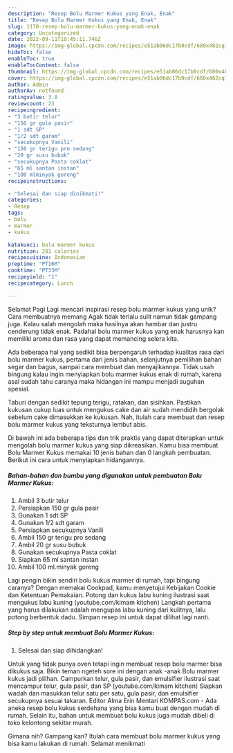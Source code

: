 ```yaml
---
description: "Resep Bolu Marmer Kukus yang Enak, Enak"
title: "Resep Bolu Marmer Kukus yang Enak, Enak"
slug: 1178-resep-bolu-marmer-kukus-yang-enak-enak
category: Uncategorized
date: 2022-09-11T10:45:11.746Z
image: https://img-global.cpcdn.com/recipes/e51ab06dc17b0cdf/680x482cq70/bolu-marmer-kukus-foto-resep-utama.jpg
hideToc: false
enableToc: true
enableTocContent: false
thumbnail: https://img-global.cpcdn.com/recipes/e51ab06dc17b0cdf/680x482cq70/bolu-marmer-kukus-foto-resep-utama.jpg
cover: https://img-global.cpcdn.com/recipes/e51ab06dc17b0cdf/680x482cq70/bolu-marmer-kukus-foto-resep-utama.jpg
author: Admin
authorAv: notfound
ratingvalue: 3.8
reviewcount: 23
recipeingredient:
- "3 butir telur"
- "150 gr gula pasir"
- "1 sdt SP"
- "1/2 sdt garam"
- "secukupnya Vanili"
- "150 gr terigu pro sedang"
- "20 gr susu bubuk"
- "secukupnya Pasta coklat"
- "65 ml santan instan"
- "100 mlminyak goreng"
recipeinstructions:

- "Selesai dan siap dinikmati!"
categories:
- Resep
tags:
- bolu
- marmer
- kukus

katakunci: bolu marmer kukus 
nutrition: 201 calories
recipecuisine: Indonesian
preptime: "PT16M"
cooktime: "PT33M"
recipeyield: "1"
recipecategory: Lunch

---
```



Selamat Pagi Lagi mencari inspirasi resep bolu marmer kukus yang unik? Cara membuatnya memang Agak tidak terlalu sulit namun tidak gampang juga. Kalau salah mengolah maka hasilnya akan hambar dan justru cenderung tidak enak. Padahal bolu marmer kukus yang enak harusnya kan memiliki aroma dan rasa yang dapat memancing selera kita.


Ada beberapa hal yang sedikit bisa berpengaruh terhadap kualitas rasa dari bolu marmer kukus, pertama dari jenis bahan, selanjutnya pemilihan bahan segar dan bagus, sampai cara membuat dan menyajikannya. Tidak usah bingung kalau ingin menyiapkan bolu marmer kukus enak di rumah, karena asal sudah tahu caranya maka hidangan ini mampu menjadi suguhan spesial.

Taburi dengan sedikit tepung terigu, ratakan, dan sisihkan. Pastikan kukusan cukup luas untuk mengukus cake dan air sudah mendidih bergolak sebelum cake dimasukkan ke kukusan. Nah, itulah cara membuat dan resep bolu marmer kukus yang teksturnya lembut abis.


Di bawah ini ada beberapa tips dan trik praktis yang dapat diterapkan untuk mengolah bolu marmer kukus yang siap dikreasikan. Kamu bisa membuat Bolu Marmer Kukus memakai 10 jenis bahan dan 0 langkah pembuatan. Berikut ini cara untuk menyiapkan hidangannya.

<!--inarticleads1-->

##### Bahan-bahan dan bumbu yang digunakan untuk pembuatan Bolu Marmer Kukus:

1. Ambil 3 butir telur
1. Persiapkan 150 gr gula pasir
1. Gunakan 1 sdt SP
1. Gunakan 1/2 sdt garam
1. Persiapkan secukupnya Vanili
1. Ambil 150 gr terigu pro sedang
1. Ambil 20 gr susu bubuk
1. Gunakan secukupnya Pasta coklat
1. Siapkan 65 ml santan instan
1. Ambil 100 ml.minyak goreng


Lagi pengin bikin sendiri bolu kukus marmer di rumah, tapi bingung caranya? Dengan memakai Cookpad, kamu menyetujui Kebijakan Cookie dan Ketentuan Pemakaian. Potong dan kukus labu kuning ilustrasi saat mengukus labu kuning (youtube.com/kimam kitchen) Langkah pertama yang harus dilakukan adalah mengupas labu kuning dari kulitnya, lalu potong berbentuk dadu. Simpan resep ini untuk dapat dilihat lagi nanti. 

<!--inarticleads2-->

##### Step by step untuk membuat Bolu Marmer Kukus:


1. Selesai dan siap dihidangkan!

Untuk yang tidak punya oven tetapi ingin membuat resep bolu marmer bisa dikukus saja. Bikin teman ngeteh sore ini dengan anak -anak Bolu marmer kukus jadi pilihan. Campurkan telur, gula pasir, dan emulsifier ilustrasi saat mencampur telur, gula pasir, dan SP (youtube.com/kimam kitchen) Siapkan wadah dan masukkan telur satu per satu, gula pasir, dan emulsifier secukupnya sesuai takaran. Editor Alma Erin Mentari KOMPAS.com - Ada aneka resep bolu kukus serdehana yang bisa kamu buat dengan mudah di rumah. Selain itu, bahan untuk membuat bolu kukus juga mudah dibeli di toko kelontong sekitar murah. 

Gimana nih? Gampang kan? Itulah cara membuat bolu marmer kukus yang bisa kamu lakukan di rumah. Selamat menikmati
